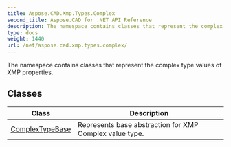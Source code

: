 ```yaml
---
title: Aspose.CAD.Xmp.Types.Complex
second_title: Aspose.CAD for .NET API Reference
description: The namespace contains classes that represent the complex type values of XMP properties
type: docs
weight: 1440
url: /net/aspose.cad.xmp.types.complex/
---
```

The namespace contains classes that represent the complex type values of XMP properties.

## Classes

| Class | Description |
| --- | --- |
| [ComplexTypeBase](./complextypebase/) | Represents base abstraction for XMP Complex value type. |


